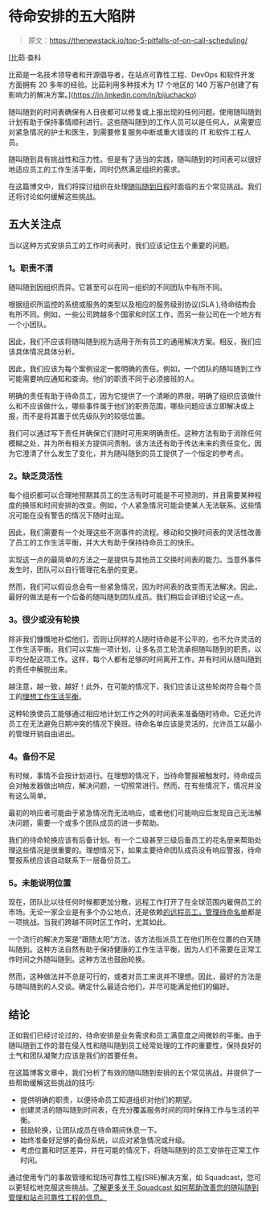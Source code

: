 # 待命安排的五大陷阱

> 原文：<https://thenewstack.io/top-5-pitfalls-of-on-call-scheduling/>

[](https://in.linkedin.com/in/bijuchacko)

 [比茹·查科

比茹是一名技术领导者和开源倡导者，在站点可靠性工程、DevOps 和软件开发方面拥有 20 多年的经验。比茹利用多种技术为 17 个地区的 140 万客户创建了有影响力的解决方案。](https://in.linkedin.com/in/bijuchacko) [](https://in.linkedin.com/in/bijuchacko)

随叫随到的时间表确保有人日夜都可以修复或上报出现的任何问题。使用随叫随到计划有助于保持事情顺利进行。这些随叫随到的工作人员可以是任何人，从需要应对紧急情况的护士和医生，到需要修复服务中断或重大错误的 IT 和软件工程人员。

随叫随到具有挑战性和压力性。但是有了适当的实践，随叫随到的时间表可以很好地适应员工的工作生活平衡，同时仍然满足组织的需求。

在这篇博文中，我们将探讨组织在处理[随叫随到日程](https://www.squadcast.com/blog/on-call-onboarding-checklist)时面临的五个常见挑战。我们还将讨论如何缓解这些挑战。

## **五大关注点**

当以这种方式安排员工的工作时间表时，我们应该记住五个重要的问题。

### **1。职责不清**

随叫随到因组织而异。它甚至可以在同一组织的不同团队中有所不同。

根据组织所监控的系统或服务的类型以及相应的服务级别协议(SLA ),待命结构会有所不同。例如，一些公司跨越多个国家和时区工作，而另一些公司在一个地方有一个小团队。

因此，我们不应该将随叫随到视为适用于所有员工的通用解决方案。相反，我们应该具体情况具体分析。

因此，我们应该为每个案例设定一套明确的责任。例如，一个团队的随叫随到工作可能需要响应通知和查询。他们的职责不同于必须接班的人。

明确的责任有助于待命员工，因为它提供了一个清晰的界限，明确了组织应该做什么和不应该做什么，哪些事件属于他们的职责范围，哪些问题应该立即解决或上报，而不是将其置于优先级队列的较低位置。

我们可以通过写下责任并确保它们随时可用来明确责任。这种方法有助于消除任何模糊之处，并为所有相关方提供问责制。该方法还有助于传达未来的责任变化，因为它澄清了什么发生了变化，并为随叫随到的员工提供了一个恒定的参考点。

### **2。缺乏灵活性**

每个组织都可以合理地预期其员工的生活有时可能是不可预测的，并且需要某种程度的换班和时间安排的改变。例如，个人紧急情况可能会使某人无法联系。这些情况可能在没有警告的情况下随时出现。

因此，我们需要有一个处理这些不测事件的流程。移动和交换时间表的灵活性改善了员工的工作生活平衡，并大大有助于保持待命员工的快乐。

实现这一点的最简单的方法之一是提供与其他员工交换时间表的能力。当意外事件发生时，团队可以自行管理花名册的变更。

然而，我们可以假设总会有一些紧急情况，因为时间表的改变而无法解决。因此，最好的做法是有一个后备的随叫随到团队成员。我们稍后会详细讨论这一点。

### **3。很少或没有轮换**

除非我们慷慨地补偿他们，否则让同样的人随时待命是不公平的，也不允许灵活的工作生活平衡。我们可以实施一项计划，让多名员工轮流承担随叫随到的职责，以平均分配这项工作。这样，每个人都有足够的时间离开工作，并有时间从随叫随到的责任中解脱出来。

越注意，越一致，越好！此外，在可能的情况下，我们应该让这些轮岗符合每个员工的[理想工作生活平衡](https://www.squadcast.com/blog/how-to-avoid-on-call-burnout)。

这种轮换使员工能够通过相应地计划工作之外的时间表来准备随时待命。它还允许员工在无法避免日期冲突的情况下换班。待命名单应该是灵活的，允许员工以最小的管理开销自由进出。

### **4。备份不足**

有时候，事情不会按计划进行。在理想的情况下，当待命警报被触发时，待命成员会对触发器做出响应，解决问题，一切照常进行。然而，在有些情况下，情况并没有这么简单。

最初的响应者可能由于紧急情况而无法响应，或者他们可能响应后发现自己无法解决问题，需要一个或多个团队成员的进一步帮助。

我们的待命轮换应该有后备计划。有一个二级甚至三级后备员工的花名册来帮助处理这些情况是很重要的。理想情况下，如果主要待命团队成员没有响应警报，待命警报系统应该自动联系下一层备份员工。

### **5。未能说明位置**

现在，团队比以往任何时候都更加分散，远程工作打开了在全球范围内雇佣员工的市场。无论一家企业是有多个办公地点，还是依赖[的远程员工，管理待命名单](https://www.squadcast.com/blog/better-incident-management-while-working-remotely-the-squadcast-way)都是一项挑战。当我们跨越不同时区工作时，尤其如此。

一个流行的解决方案是“跟随太阳”方法，该方法指派员工在他们所在位置的白天随叫随到。这种方法自然有助于保持健康的工作生活平衡，因为人们不需要在正常工作时间之外随叫随到。这种方法也鼓励轮换。

然而，这种做法并不总是可行的，或者对员工来说并不理想。因此，最好的方法是与随叫随到的人交谈。确定什么最适合他们，并尽可能满足他们的偏好。

## **结论**

正如我们已经讨论过的，待命安排是业务需求和员工满意度之间微妙的平衡。由于随叫随到工作的潜在侵入性和随叫随到员工经常处理的工作的重要性，保持良好的士气和团队凝聚力应该是我们的首要任务。

在这篇博客文章中，我们分析了有效的随叫随到安排的五个常见挑战，并提供了一些帮助缓解这些挑战的技巧:

*   提供明确的职责，以便待命员工知道组织对他们的期望。
*   创建灵活的随叫随到时间表，在充分覆盖服务时间的同时保持工作与生活的平衡。
*   鼓励轮换，让团队成员在待命期间休息一下。
*   始终准备好足够的备份系统，以应对紧急情况或升级。
*   考虑位置和时区差异，并在可能的情况下，将随叫随到的员工安排在正常工作时间。

通过使用专门的事故管理和现场可靠性工程(SRE)解决方案，如 Squadcast，您可以更轻松地克服这些挑战。[了解更多关于 Squadcast 如何帮助改善您的随叫随到管理和站点可靠性工程的信息。](https://www.squadcast.com/)

<svg xmlns:xlink="http://www.w3.org/1999/xlink" viewBox="0 0 68 31" version="1.1"><title>Group</title> <desc>Created with Sketch.</desc></svg>